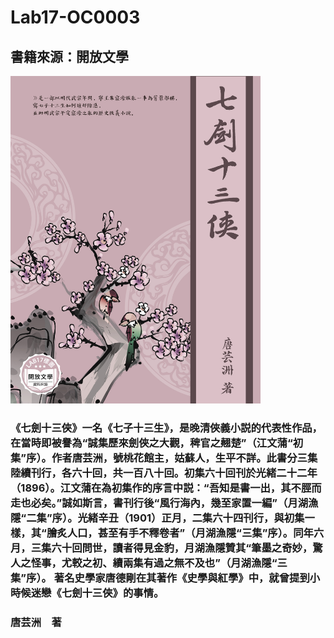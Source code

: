 # Lab17-OC0003
## 書籍來源：開放文學

<img alt="alt_text" width="400px" src="OC0003_七劍十三俠\OEBPS\cover.jpg" />

### 《七劍十三俠》一名《七子十三生》，是晚清俠義小説的代表性作品，在當時即被譽為“誠集歷來劍俠之大觀，稗官之翹楚”（江文蒲“初集”序）。作者唐芸洲，號桃花館主，姑蘇人，生平不詳。此書分三集陸續刊行，各六十回，共一百八十回。初集六十回刊於光緒二十二年（1896）。江文蒲在為初集作的序言中説：“吾知是書一出，其不脛而走也必矣。”誠如斯言，書刊行後“風行海內，幾至家置一編”（月湖漁隱“二集”序）。光緒辛丑（1901）正月，二集六十四刊行，與初集一樣，其“膾炙人口，甚至有手不釋卷者”（月湖漁隱“三集”序）。同年六月，三集六十回問世，讀者得見金豹，月湖漁隱贊其“筆墨之奇妙，驚人之怪事，尤較之初、續兩集有過之無不及也”（月湖漁隱“三集”序）。 著名史學家唐德剛在其著作《史學與紅學》中，就曾提到小時候迷戀《七劍十三俠》的事情。

### 唐芸洲　著
